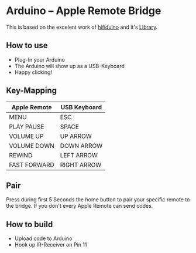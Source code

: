 # Arduino – Apple Remote Bridge
This is based on the excelent work of [hifiduino](https://hifiduino.wordpress.com/apple-aluminum-remote/) and it's [Library](https://downloadcode.wordpress.com/2011/01/10/code-for-buffalo-ii-dac-vb06e/).

## How to use
* Plug-In your Arduino
* The Arduino will show up as a USB-Keyboard
* Happy clicking!

## Key-Mapping
| Apple Remote | USB Keyboard     |
|--------------|------------------| 
| MENU         | ESC          |
| PLAY PAUSE   | SPACE  |
| VOLUME UP    | UP ARROW     |
| VOLUME DOWN  | DOWN ARROW   |
| REWIND       | LEFT ARROW   |
| FAST FORWARD | RIGHT ARROW  |


## Pair
Press during first 5 Seconds the home button to pair your specific remote to the bridge. If you don't every Apple Remote can send codes.


## How to build
* Upload code to Arduino
* Hook up IR-Receiver on Pin 11
